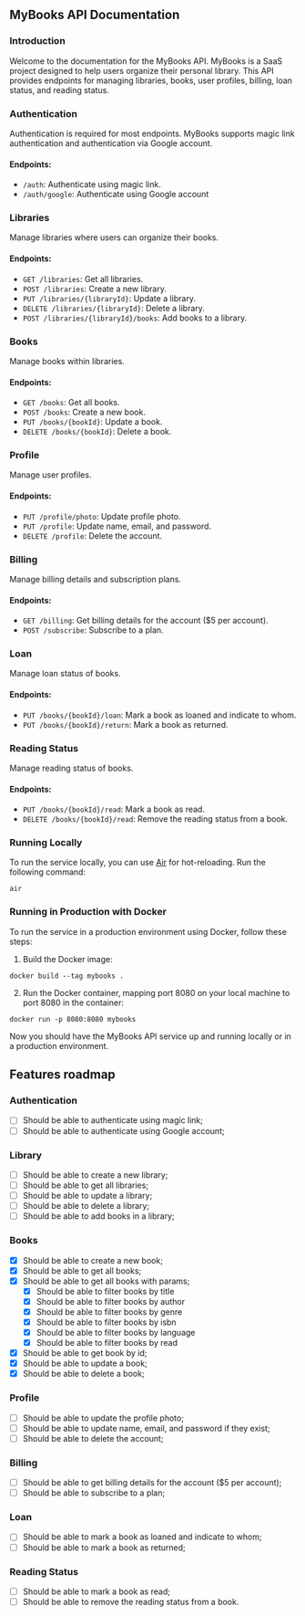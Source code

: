## MyBooks API Documentation

### Introduction
Welcome to the documentation for the MyBooks API. MyBooks is a SaaS project designed to help users organize their personal library. This API provides endpoints for managing libraries, books, user profiles, billing, loan status, and reading status.

### Authentication
Authentication is required for most endpoints. MyBooks supports magic link authentication and authentication via Google account.

#### Endpoints:
- `/auth`: Authenticate using magic link.
- `/auth/google`: Authenticate using Google account

### Libraries
Manage libraries where users can organize their books.

#### Endpoints:
- `GET /libraries`: Get all libraries.
- `POST /libraries`: Create a new library.
- `PUT /libraries/{libraryId}`: Update a library.
- `DELETE /libraries/{libraryId}`: Delete a library.
- `POST /libraries/{libraryId}/books`: Add books to a library.

### Books
Manage books within libraries.

#### Endpoints:
- `GET /books`: Get all books.
- `POST /books`: Create a new book.
- `PUT /books/{bookId}`: Update a book.
- `DELETE /books/{bookId}`: Delete a book.

### Profile
Manage user profiles.

#### Endpoints:
- `PUT /profile/photo`: Update profile photo.
- `PUT /profile`: Update name, email, and password.
- `DELETE /profile`: Delete the account.

### Billing
Manage billing details and subscription plans.

#### Endpoints:
- `GET /billing`: Get billing details for the account ($5 per account).
- `POST /subscribe`: Subscribe to a plan.

### Loan
Manage loan status of books.

#### Endpoints:
- `PUT /books/{bookId}/loan`: Mark a book as loaned and indicate to whom.
- `PUT /books/{bookId}/return`: Mark a book as returned.

### Reading Status
Manage reading status of books.

#### Endpoints:
- `PUT /books/{bookId}/read`: Mark a book as read.
- `DELETE /books/{bookId}/read`: Remove the reading status from a book.

### Running Locally
To run the service locally, you can use [Air](https://github.com/cosmtrek/air) for hot-reloading. Run the following command:
```
air
```

### Running in Production with Docker
To run the service in a production environment using Docker, follow these steps:
1. Build the Docker image:
```
docker build --tag mybooks .
```
2. Run the Docker container, mapping port 8080 on your local machine to port 8080 in the container:
```
docker run -p 8080:8080 mybooks
```

Now you should have the MyBooks API service up and running locally or in a production environment.

## Features roadmap

### Authentication

- [ ] Should be able to authenticate using magic link;
- [ ] Should be able to authenticate using Google account;

### Library

- [ ] Should be able to create a new library;
- [ ] Should be able to get all libraries;
- [ ] Should be able to update a library;
- [ ] Should be able to delete a library;
- [ ] Should be able to add books in a library;

### Books

- [x] Should be able to create a new book;
- [x] Should be able to get all books;
- [x] Should be able to get all books with params;
  - [X] Should be able to filter books by title
  - [X] Should be able to filter books by author
  - [X] Should be able to filter books by genre
  - [X] Should be able to filter books by isbn
  - [X] Should be able to filter books by language
  - [X] Should be able to filter books by read
- [X] Should be able to get book by id;
- [X] Should be able to update a book;
- [X] Should be able to delete a book;

### Profile

- [ ] Should be able to update the profile photo;
- [ ] Should be able to update name, email, and password if they exist;
- [ ] Should be able to delete the account;

### Billing

- [ ] Should be able to get billing details for the account ($5 per account);
- [ ] Should be able to subscribe to a plan;

### Loan

- [ ] Should be able to mark a book as loaned and indicate to whom;
- [ ] Should be able to mark a book as returned;

### Reading Status

- [ ] Should be able to mark a book as read;
- [ ] Should be able to remove the reading status from a book.
